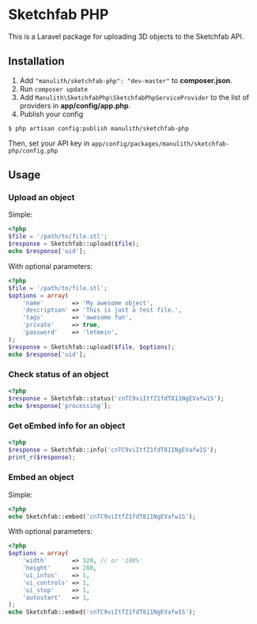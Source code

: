 # Sketchfab PHP

This is a Laravel package for uploading 3D objects to the Sketchfab API.

## Installation

1. Add `"manulith/sketchfab-php": "dev-master"` to **composer.json**.
2. Run `composer update`
3. Add `Manulith\SketchfabPhp\SketchfabPhpServiceProvider` to the list of providers in **app/config/app.php**.
4. Publish your config

```
$ php artisan config:publish manulith/sketchfab-php
```

Then, set your API key in `app/config/packages/manulith/sketchfab-php/config.php`

## Usage

### Upload an object

Simple:


```php
<?php
$file = '/path/to/file.stl';
$response = Sketchfab::upload($file);
echo $response['uid'];
```

With optional parameters:

```php
<?php
$file = '/path/to/file.stl';
$options = array(
	'name'        => 'My awesome object',
	'description' => 'This is just a test file.',
	'tags'        => 'awesome fun',
	'private'     => true,
	'password'    => 'letmein',
);
$response = Sketchfab::upload($file, $options);
echo $response['uid'];
```

### Check status of an object

```php
<?php
$response = Sketchfab::status('cnTC9viItfZ1fdT811NgEVafw1S');
echo $response['processing'];
```

### Get oEmbed info for an object

```php
<?php
$response = Sketchfab::info('cnTC9viItfZ1fdT811NgEVafw1S');
print_r($response);
```

### Embed an object

Simple:

```php
<?php
echo Sketchfab::embed('cnTC9viItfZ1fdT811NgEVafw1S');
```

With optional parameters:

```php
<?php
$options = array(
	'width'       => 320, // or '100%'
	'height'      => 280,
	'ui_infos'    => 1,
	'ui_controls' => 1,
	'ui_stop'     => 1,
	'autostart'   => 1,
);
echo Sketchfab::embed('cnTC9viItfZ1fdT811NgEVafw1S');
```
